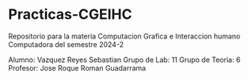 # Practicas-CGEIHC
Repositorio para la materia Computacion Grafica e Interaccion humano Computadora del semestre 2024-2


Alumno: Vazquez Reyes Sebastian
Grupo de Lab: 11
Grupo de Teoria: 6
Profesor: Jose Roque Roman Guadarrama
